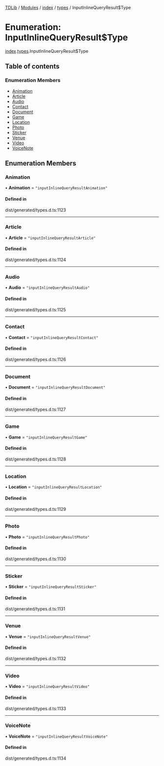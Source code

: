 [TDLib](../README.md) / [Modules](../modules.md) / [index](../modules/index.md) / [types](../modules/index.types.md) / InputInlineQueryResult$Type

# Enumeration: InputInlineQueryResult$Type

[index](../modules/index.md).[types](../modules/index.types.md).InputInlineQueryResult$Type

## Table of contents

### Enumeration Members

- [Animation](index.types.InputInlineQueryResult_Type.md#animation)
- [Article](index.types.InputInlineQueryResult_Type.md#article)
- [Audio](index.types.InputInlineQueryResult_Type.md#audio)
- [Contact](index.types.InputInlineQueryResult_Type.md#contact)
- [Document](index.types.InputInlineQueryResult_Type.md#document)
- [Game](index.types.InputInlineQueryResult_Type.md#game)
- [Location](index.types.InputInlineQueryResult_Type.md#location)
- [Photo](index.types.InputInlineQueryResult_Type.md#photo)
- [Sticker](index.types.InputInlineQueryResult_Type.md#sticker)
- [Venue](index.types.InputInlineQueryResult_Type.md#venue)
- [Video](index.types.InputInlineQueryResult_Type.md#video)
- [VoiceNote](index.types.InputInlineQueryResult_Type.md#voicenote)

## Enumeration Members

### Animation

• **Animation** = ``"inputInlineQueryResultAnimation"``

#### Defined in

dist/generated/types.d.ts:1123

___

### Article

• **Article** = ``"inputInlineQueryResultArticle"``

#### Defined in

dist/generated/types.d.ts:1124

___

### Audio

• **Audio** = ``"inputInlineQueryResultAudio"``

#### Defined in

dist/generated/types.d.ts:1125

___

### Contact

• **Contact** = ``"inputInlineQueryResultContact"``

#### Defined in

dist/generated/types.d.ts:1126

___

### Document

• **Document** = ``"inputInlineQueryResultDocument"``

#### Defined in

dist/generated/types.d.ts:1127

___

### Game

• **Game** = ``"inputInlineQueryResultGame"``

#### Defined in

dist/generated/types.d.ts:1128

___

### Location

• **Location** = ``"inputInlineQueryResultLocation"``

#### Defined in

dist/generated/types.d.ts:1129

___

### Photo

• **Photo** = ``"inputInlineQueryResultPhoto"``

#### Defined in

dist/generated/types.d.ts:1130

___

### Sticker

• **Sticker** = ``"inputInlineQueryResultSticker"``

#### Defined in

dist/generated/types.d.ts:1131

___

### Venue

• **Venue** = ``"inputInlineQueryResultVenue"``

#### Defined in

dist/generated/types.d.ts:1132

___

### Video

• **Video** = ``"inputInlineQueryResultVideo"``

#### Defined in

dist/generated/types.d.ts:1133

___

### VoiceNote

• **VoiceNote** = ``"inputInlineQueryResultVoiceNote"``

#### Defined in

dist/generated/types.d.ts:1134
